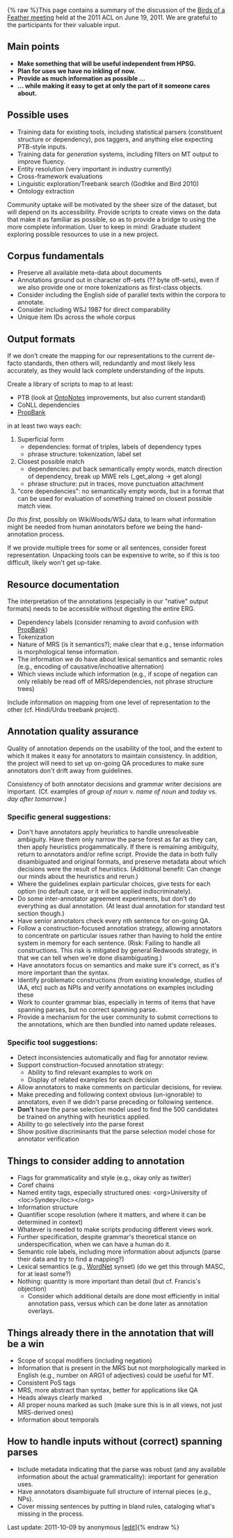 {% raw %}This page contains a summary of the discussion of the [Birds of a
Feather meeting](../BirdsofaFeather2011) held at the 2011 ACL on June 19,
2011. We are grateful to the participants for their valuable input.

## Main points

- **Make something that will be useful independent from HPSG.**
- **Plan for uses we have no inkling of now.**
- **Provide as much information as possible ...**
- **... while making it easy to get at only the part of it someone
cares about.**

## Possible uses

- Training data for existing tools, including statistical parsers
(constituent structure or dependency), pos taggers, and anything
else expecting PTB-style inputs.
- Training data for *generation* systems, including filters on MT
output to improve fluency.
- Entity resolution (very important in industry currently)
- Cross-framework evaluations
- Linguistic exploration/Treebank search (Godhke and Bird 2010)
- Ontology extraction

Community uptake will be motivated by the sheer size of the dataset, but
will depend on its accessibility. Provide scripts to create views on the
data that make it as familiar as possible, so as to provide a bridge to
using the more complete information. User to keep in mind: Graduate
student exploring possible resources to use in a new project.

## Corpus fundamentals

- Preserve all available meta-data about documents
- Annotations ground out in character off-sets (?? byte off-sets),
even if we also provide one or more tokenizations as first-class
objects.
- Consider including the English side of parallel texts within the
corpora to annotate.
- Consider including WSJ 1987 for direct comparability
- Unique item IDs across the whole corpus

## Output formats

If we don't create the mapping for our representations to the current
de-facto standards, then others will, redundantly and most likely less
accurately, as they would lack complete understanding of the inputs.

Create a library of scripts to map to at least:

- PTB (look at [OntoNotes](/OntoNotes) improvements, but also current
standard)
- CoNLL dependencies
- [PropBank](/PropBank)

in at least two ways each:

1. Superficial form
   - dependencies: format of triples, labels of dependency types
   - phrase structure: tokenization, label set
2. Closest possible match
   - dependencies: put back semantically empty words, match direction
of dependency, break up MWE rels (\_get\_along -&gt; get along)
   - phrase structure: put in traces, move punctuation attachment
3. "core dependencies": no semantically empty words, but in a format
that can be used for evaluation of something trained on closest
possible match view.

*Do this first,* possibly on WikiWoods/WSJ data, to learn what
information might be needed from human annotators before we being the
hand-annotation process.

If we provide multiple trees for some or all sentences, consider forest
representation. Unpacking tools can be expensive to write, so if this is
too difficult, likely won't get up-take.

## Resource documentation

The interpretation of the annotations (especially in our "native" output
formats) needs to be accessible without digesting the entire ERG.

- Dependency labels (consider renaming to avoid confusion with
[PropBank](/PropBank))
- Tokenization
- Nature of MRS (is it semantics?); make clear that e.g., tense
information is morphological tense information.
- The information we do have about lexical semantics and semantic
roles (e.g., encoding of causative/inchoative alternation)
- Which views include which information (e.g., if scope of negation
can only reliably be read off of MRS/dependencies, not phrase
structure trees)

Include information on mapping from one level of representation to the
other (cf. Hindi/Urdu treebank project).

## Annotation quality assurance

Quality of annotation depends on the usability of the tool, and the
extent to which it makes it easy for annotators to maintain consistency.
In addition, the project will need to set up on-going QA procedures to
make sure annotators don't drift away from guidelines.

Consistency of both annotator decisions and grammar writer decisions are
important. (Cf. examples of *group of noun* v. *name of noun* and
*today* vs. *day after tomorrow*.)

### Specific general suggestions:

- Don't have annotators apply heuristics to handle unresolveable
ambiguity. Have them only narrow the parse forest as far as they
can, then apply heuristics progammatically. If there is remaining
ambiguity, return to annotators and/or refine script. Provide the
data in both fully disambiguated and original formats, and preserve
metadata about which decisions were the result of heuristics.
(Additional benefit: Can change our minds about the heuristics and
rerun.)
- Where the guidelines explain particular choices, give tests for each
option (no default case, or it will be applied indiscriminately).
- Do some inter-annotator agreement experiments, but don't do
everything as dual annotation. (At least dual annotation for
standard test section though.)
- Have senior annotators check every nth sentence for on-going QA.
- Follow a construction-focused annotation strategy, allowing
annotators to concentrate on particular issues rather than having to
hold the entire system in memory for each sentence. (Risk: Failing
to handle all constructions. This risk is mitigated by general
Redwoods strategy, in that we can tell when we're done
disambiguating.)
- Have annotators focus on semantics and make sure it's correct, as
it's more important than the syntax.
- Identify problematic constructions (from existing knowledge, studies
of IAA, etc) such as NPIs and verify annotations on examples
including these
- Work to counter grammar bias, especially in terms of items that have
spanning parses, but no correct spanning parse.
- Provide a mechanism for the user community to submit corrections to
the annotations, which are then bundled into named update releases.

### Specific tool suggestions:

- Detect inconsistencies automatically and flag for annotator review.
- Support construction-focused annotation strategy:
  - Ability to find relevant examples to work on
  - Display of related examples for each decision
- Allow annotators to make comments on particular decisions, for
review.
- Make preceding and following context obvious (un-ignorable) to
annotators, even if we didn't parse preceding or following sentence.
- **Don't** have the parse selection model used to find the 500
candidates be trained on anything with heuristics applied.
- Ability to go selectively into the parse forest
- Show positive discriminants that the parse selection model chose for
annotator verification

## Things to consider adding to annotation

- Flags for grammaticality and style (e.g., okay only as twitter)
- Coref chains
- Named entity tags, especially structured ones: &lt;org&gt;University
of &lt;loc&gt;Syndey&lt;/loc&gt;&lt;/org&gt;
- Information structure
- Quantifier scope resolution (where it matters, and where it can be
determined in context)
- Whatever is needed to make scripts producing different views work.
- Further specification, despite grammar's theoretical stance on
underspecification, when we can have a human do it.
- Semantic role labels, including more information about adjuncts
(parse their data and try to find a mapping?)
- Lexical semantics (e.g., [WordNet](/WordNet) synset) (do we get this
through MASC, for at least some?)
- Nothing: quantity is more important than detail (but cf. Francis's
objection)
  - Consider which additional details are done most efficiently in
initial annotation pass, versus which can be done later as
annotation overlays.

## Things already there in the annotation that will be a win

- Scope of scopal modifiers (including negation)
- Information that is present in the MRS but not morphologically
marked in English (e.g., number on ARG1 of adjectives) could be
useful for MT.
- Consistent PoS tags
- MRS, more abstract than syntax, better for applications like QA
- Heads always clearly marked
- All proper nouns marked as such (make sure this is in all views, not
just MRS-derived ones)
- Information about temporals

## How to handle inputs without (correct) spanning parses

- Include metadata indicating that the parse was robust (and any
available information about the actual grammaticality): important
for generation uses.
- Have annotators disambiguate full structure of internal pieces
(e.g., NPs).
- Cover missing sentences by putting in bland rules, cataloging what's
missing in the process.

Last update: 2011-10-09 by anonymous [[edit](https://github.com/delph-in/docs/wiki/BirdsofaFeather2011Summary/_edit)]{% endraw %}